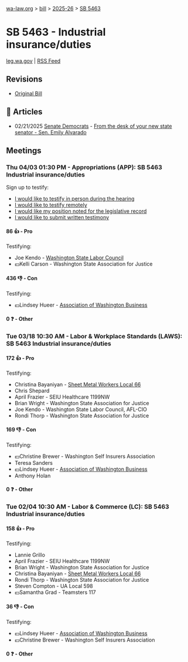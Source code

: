 [wa-law.org](/) > [bill](/bill/) > [2025-26](/bill/2025-26/) > [SB 5463](/bill/2025-26/sb/5463/)

# SB 5463 - Industrial insurance/duties
[leg.wa.gov](https://app.leg.wa.gov/billsummary?BillNumber=5463&Year=2025&Initiative=false) | [RSS Feed](./rss.xml)

## Revisions
* [Original Bill](1/)

## 📰 Articles
* 02/21/2025 [Senate Democrats](/org/senate_democrats/) - [From the desk of your new state senator - Sen. Emily Alvarado](https://senatedemocrats.wa.gov/alvarado/2025/02/21/from-the-desk-of-your-new-state-senator-2/#:~:text=5463)

## Meetings
### Thu 04/03 01:30 PM - Appropriations (APP): SB 5463 Industrial insurance/duties
Sign up to testify:
* [I would like to testify in person during the hearing](https://app.leg.wa.gov/csi/Testifier/Add?chamber=House&mId=33247&aId=166810&caId=26855&tId=1)
* [I would like to testify remotely](https://app.leg.wa.gov/csi/Testifier/Add?chamber=House&mId=33247&aId=166810&caId=26855&tId=2)
* [I would like my position noted for the legislative record](https://app.leg.wa.gov/csi/Testifier/Add?chamber=House&mId=33247&aId=166810&caId=26855&tId=3)
* [I would like to submit written testimony](https://app.leg.wa.gov/csi/Testifier/Add?chamber=House&mId=33247&aId=166810&caId=26855&tId=4)

#### 86 👍 - Pro
Testifying:
* Joe Kendo - [Washington State Labor Council](/org/washington_state_labor_council/)
* 💵Kelli Carson - Washington State Association for Justice

#### 436 👎 - Con
Testifying:
* 💵Lindsey Hueer - [Association of Washington Business](/org/association_of_washington_business/)

#### 0 ❓ - Other

### Tue 03/18 10:30 AM - Labor & Workplace Standards (LAWS): SB 5463 Industrial insurance/duties
#### 172 👍 - Pro
Testifying:
* Christina Bayaniyan - [Sheet Metal Workers Local 66](/org/sheet_metal_workers_local_66/)
* Chris Shepard
* April Frazier - SEIU Healthcare 1199NW
* Brian Wright - Washington State Association for Justice
* Joe Kendo - Washington State Labor Council, AFL-CIO
* Rondi Thorp - Washington State Association for Justice

#### 169 👎 - Con
Testifying:
* 💵Christine Brewer - Washington Self Insurers Association
* Teresa Sanders
* 💵Lindsey Hueer - [Association of Washington Business](/org/association_of_washington_business/)
* Anthony Holan

#### 0 ❓ - Other

### Tue 02/04 10:30 AM - Labor & Commerce (LC): SB 5463 Industrial insurance/duties
#### 158 👍 - Pro
Testifying:
* Lannie Grillo
* April Frazier - SEIU Healthcare 1199NW
* Brian Wright - Washington State Association for Justice
* Christina Bayaniyan - [Sheet Metal Workers Local 66](/org/sheet_metal_workers_local_66/)
* Rondi Thorp - Washington State Association for Justice
* Steven Compton - UA Local 598
* 💵Samantha Grad - Teamsters 117

#### 36 👎 - Con
Testifying:
* 💵Lindsey Hueer - [Association of Washington Business](/org/association_of_washington_business/)
* 💵Christine Brewer - Washington Self Insurers Association

#### 0 ❓ - Other
